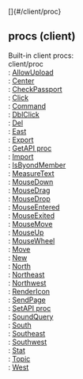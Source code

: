 []{#/client/proc}    
## procs (client)    
Built-in client procs:    
client/proc    
:   [AllowUpload](/ref/client/proc/AllowUpload.md)    
:   [Center](/ref/client/proc/Center.md)    
:   [CheckPassport](/ref/client/proc/CheckPassport.md)    
:   [Click](/ref/client/proc/Click.md)    
:   [Command](/ref/client/proc/Command.md)    
:   [DblClick](/ref/client/proc/DblClick.md)    
:   [Del](/ref/client/proc/Del.md)    
:   [East](/ref/client/proc/East.md)    
:   [Export](/ref/client/proc/Export.md)    
:   [GetAPI proc](/ref/client/proc/GetAPI.md)    
:   [Import](/ref/client/proc/Import.md)    
:   [IsByondMember](/ref/client/proc/IsByondMember.md)    
:   [MeasureText](/ref/client/proc/MeasureText.md)    
:   [MouseDown](/ref/client/proc/MouseDown.md)    
:   [MouseDrag](/ref/client/proc/MouseDrag.md)    
:   [MouseDrop](/ref/client/proc/MouseDrop.md)    
:   [MouseEntered](/ref/client/proc/MouseEntered.md)    
:   [MouseExited](/ref/client/proc/MouseExited.md)    
:   [MouseMove](/ref/client/proc/MouseMove.md)    
:   [MouseUp](/ref/client/proc/MouseUp.md)    
:   [MouseWheel](/ref/client/proc/MouseWheel.md)    
:   [Move](/ref/client/proc/Move.md)    
:   [New](/ref/client/proc/New.md)    
:   [North](/ref/client/proc/North.md)    
:   [Northeast](/ref/client/proc/Northeast.md)    
:   [Northwest](/ref/client/proc/Northwest.md)    
:   [RenderIcon](/ref/client/proc/RenderIcon.md)    
:   [SendPage](/ref/client/proc/SendPage.md)    
:   [SetAPI proc](/ref/client/proc/SetAPI.md)    
:   [SoundQuery](/ref/client/proc/SoundQuery.md)    
:   [South](/ref/client/proc/South.md)    
:   [Southeast](/ref/client/proc/Southeast.md)    
:   [Southwest](/ref/client/proc/Southwest.md)    
:   [Stat](/ref/client/proc/Stat.md)    
:   [Topic](/ref/client/proc/Topic.md)    
:   [West](/ref/client/proc/West.md)  